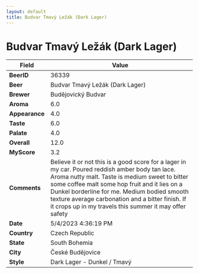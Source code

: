 ```yaml
---
layout: default
title: Budvar Tmavý Ležák (Dark Lager)
---
```


# Budvar Tmavý Ležák (Dark Lager)

| Field         | Value     |
|---------------|-----------|
| **BeerID** | 36339 |
| **Beer** | Budvar Tmavý Ležák (Dark Lager) |
| **Brewer** | Budějovický Budvar |
| **Aroma** | 6.0 |
| **Appearance** | 4.0 |
| **Taste** | 6.0 |
| **Palate** | 4.0 |
| **Overall** | 12.0 |
| **MyScore** | 3.2 |
| **Comments** | Believe it or not this is a good score for a lager in my car. Poured reddish amber body tan lace. Aroma nutty malt. Taste is medium sweet to bitter some coffee malt some hop fruit and it lies on a Dunkel borderline for me. Medium bodied smooth texture average carbonation and a bitter finish. If it crops up in my travels this summer it may offer safety  |
| **Date** | 5/4/2023 4:36:19 PM |
| **Country** | Czech Republic |
| **State** | South Bohemia |
| **City** | České Budějovice |
| **Style** | Dark Lager - Dunkel / Tmavý |
